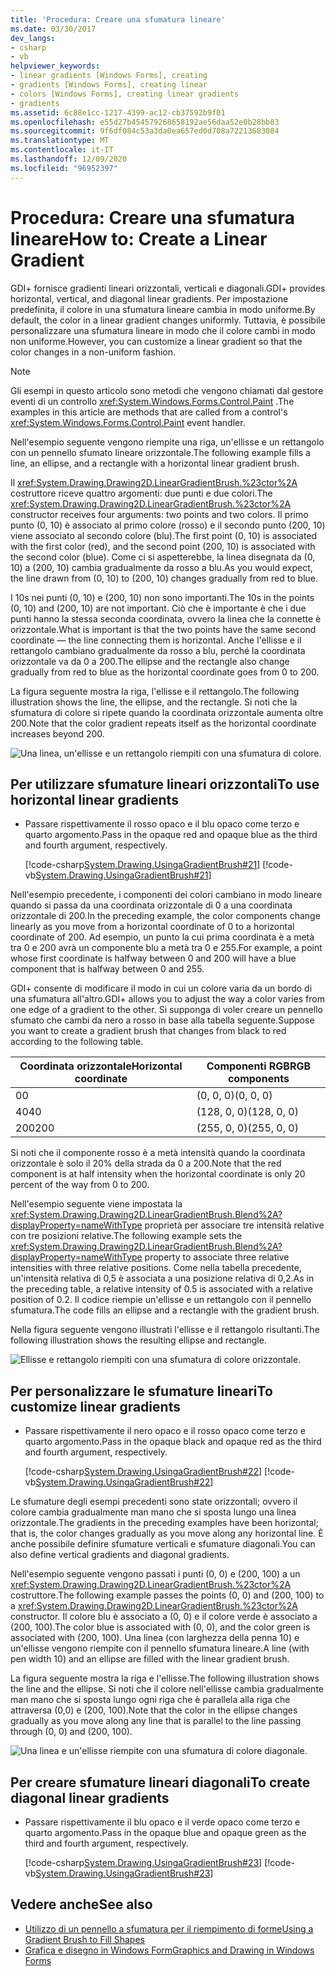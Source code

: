 ```yaml
---
title: 'Procedura: Creare una sfumatura lineare'
ms.date: 03/30/2017
dev_langs:
- csharp
- vb
helpviewer_keywords:
- linear gradients [Windows Forms], creating
- gradients [Windows Forms], creating linear
- colors [Windows Forms], creating linear gradients
- gradients
ms.assetid: 6c88e1cc-1217-4399-ac12-cb37592b9f01
ms.openlocfilehash: e55d27b454579268658192ae56daa52e0b28bb83
ms.sourcegitcommit: 9f6df084c53a3da0ea657ed0d708a72213683084
ms.translationtype: MT
ms.contentlocale: it-IT
ms.lasthandoff: 12/09/2020
ms.locfileid: "96952397"
---
```

# <a name="how-to-create-a-linear-gradient"></a><span data-ttu-id="00c4f-102">Procedura: Creare una sfumatura lineare</span><span class="sxs-lookup"><span data-stu-id="00c4f-102">How to: Create a Linear Gradient</span></span>
<span data-ttu-id="00c4f-103">GDI+ fornisce gradienti lineari orizzontali, verticali e diagonali.</span><span class="sxs-lookup"><span data-stu-id="00c4f-103">GDI+ provides horizontal, vertical, and diagonal linear gradients.</span></span> <span data-ttu-id="00c4f-104">Per impostazione predefinita, il colore in una sfumatura lineare cambia in modo uniforme.</span><span class="sxs-lookup"><span data-stu-id="00c4f-104">By default, the color in a linear gradient changes uniformly.</span></span> <span data-ttu-id="00c4f-105">Tuttavia, è possibile personalizzare una sfumatura lineare in modo che il colore cambi in modo non uniforme.</span><span class="sxs-lookup"><span data-stu-id="00c4f-105">However, you can customize a linear gradient so that the color changes in a non-uniform fashion.</span></span>  

> [!NOTE]
> <span data-ttu-id="00c4f-106">Gli esempi in questo articolo sono metodi che vengono chiamati dal gestore eventi di un controllo <xref:System.Windows.Forms.Control.Paint> .</span><span class="sxs-lookup"><span data-stu-id="00c4f-106">The examples in this article are methods that are called from a control's <xref:System.Windows.Forms.Control.Paint> event handler.</span></span>  

<span data-ttu-id="00c4f-107">Nell'esempio seguente vengono riempite una riga, un'ellisse e un rettangolo con un pennello sfumato lineare orizzontale.</span><span class="sxs-lookup"><span data-stu-id="00c4f-107">The following example fills a line, an ellipse, and a rectangle with a horizontal linear gradient brush.</span></span>  
  
<span data-ttu-id="00c4f-108">Il <xref:System.Drawing.Drawing2D.LinearGradientBrush.%23ctor%2A> costruttore riceve quattro argomenti: due punti e due colori.</span><span class="sxs-lookup"><span data-stu-id="00c4f-108">The <xref:System.Drawing.Drawing2D.LinearGradientBrush.%23ctor%2A> constructor receives four arguments: two points and two colors.</span></span> <span data-ttu-id="00c4f-109">Il primo punto (0, 10) è associato al primo colore (rosso) e il secondo punto (200, 10) viene associato al secondo colore (blu).</span><span class="sxs-lookup"><span data-stu-id="00c4f-109">The first point (0, 10) is associated with the first color (red), and the second point (200, 10) is associated with the second color (blue).</span></span> <span data-ttu-id="00c4f-110">Come ci si aspetterebbe, la linea disegnata da (0, 10) a (200, 10) cambia gradualmente da rosso a blu.</span><span class="sxs-lookup"><span data-stu-id="00c4f-110">As you would expect, the line drawn from (0, 10) to (200, 10) changes gradually from red to blue.</span></span>  
  
 <span data-ttu-id="00c4f-111">I 10s nei punti (0, 10) e (200, 10) non sono importanti.</span><span class="sxs-lookup"><span data-stu-id="00c4f-111">The 10s in the points (0, 10) and (200, 10) are not important.</span></span> <span data-ttu-id="00c4f-112">Ciò che è importante è che i due punti hanno la stessa seconda coordinata, ovvero la linea che la connette è orizzontale.</span><span class="sxs-lookup"><span data-stu-id="00c4f-112">What is important is that the two points have the same second coordinate — the line connecting them is horizontal.</span></span> <span data-ttu-id="00c4f-113">Anche l'ellisse e il rettangolo cambiano gradualmente da rosso a blu, perché la coordinata orizzontale va da 0 a 200.</span><span class="sxs-lookup"><span data-stu-id="00c4f-113">The ellipse and the rectangle also change gradually from red to blue as the horizontal coordinate goes from 0 to 200.</span></span>  
  
 <span data-ttu-id="00c4f-114">La figura seguente mostra la riga, l'ellisse e il rettangolo.</span><span class="sxs-lookup"><span data-stu-id="00c4f-114">The following illustration shows the line, the ellipse, and the rectangle.</span></span> <span data-ttu-id="00c4f-115">Si noti che la sfumatura di colore si ripete quando la coordinata orizzontale aumenta oltre 200.</span><span class="sxs-lookup"><span data-stu-id="00c4f-115">Note that the color gradient repeats itself as the horizontal coordinate increases beyond 200.</span></span>  
  
 ![Una linea, un'ellisse e un rettangolo riempiti con una sfumatura di colore.](./media/how-to-create-a-linear-gradient/gradient-line-ellipse-rectangle.png)  
  
## <a name="to-use-horizontal-linear-gradients"></a><span data-ttu-id="00c4f-117">Per utilizzare sfumature lineari orizzontali</span><span class="sxs-lookup"><span data-stu-id="00c4f-117">To use horizontal linear gradients</span></span>  
  
- <span data-ttu-id="00c4f-118">Passare rispettivamente il rosso opaco e il blu opaco come terzo e quarto argomento.</span><span class="sxs-lookup"><span data-stu-id="00c4f-118">Pass in the opaque red and opaque blue as the third and fourth argument, respectively.</span></span>  
  
     [!code-csharp[System.Drawing.UsingaGradientBrush#21](~/samples/snippets/csharp/VS_Snippets_Winforms/System.Drawing.UsingaGradientBrush/CS/Class1.cs#21)]
     [!code-vb[System.Drawing.UsingaGradientBrush#21](~/samples/snippets/visualbasic/VS_Snippets_Winforms/System.Drawing.UsingaGradientBrush/VB/Class1.vb#21)]  
  
 <span data-ttu-id="00c4f-119">Nell'esempio precedente, i componenti dei colori cambiano in modo lineare quando si passa da una coordinata orizzontale di 0 a una coordinata orizzontale di 200.</span><span class="sxs-lookup"><span data-stu-id="00c4f-119">In the preceding example, the color components change linearly as you move from a horizontal coordinate of 0 to a horizontal coordinate of 200.</span></span> <span data-ttu-id="00c4f-120">Ad esempio, un punto la cui prima coordinata è a metà tra 0 e 200 avrà un componente blu a metà tra 0 e 255.</span><span class="sxs-lookup"><span data-stu-id="00c4f-120">For example, a point whose first coordinate is halfway between 0 and 200 will have a blue component that is halfway between 0 and 255.</span></span>  
  
 <span data-ttu-id="00c4f-121">GDI+ consente di modificare il modo in cui un colore varia da un bordo di una sfumatura all'altro.</span><span class="sxs-lookup"><span data-stu-id="00c4f-121">GDI+ allows you to adjust the way a color varies from one edge of a gradient to the other.</span></span> <span data-ttu-id="00c4f-122">Si supponga di voler creare un pennello sfumato che cambi da nero a rosso in base alla tabella seguente.</span><span class="sxs-lookup"><span data-stu-id="00c4f-122">Suppose you want to create a gradient brush that changes from black to red according to the following table.</span></span>  
  
|<span data-ttu-id="00c4f-123">Coordinata orizzontale</span><span class="sxs-lookup"><span data-stu-id="00c4f-123">Horizontal coordinate</span></span>|<span data-ttu-id="00c4f-124">Componenti RGB</span><span class="sxs-lookup"><span data-stu-id="00c4f-124">RGB components</span></span>|  
|---------------------------|--------------------|  
|<span data-ttu-id="00c4f-125">0</span><span class="sxs-lookup"><span data-stu-id="00c4f-125">0</span></span>|<span data-ttu-id="00c4f-126">(0, 0, 0)</span><span class="sxs-lookup"><span data-stu-id="00c4f-126">(0, 0, 0)</span></span>|  
|<span data-ttu-id="00c4f-127">40</span><span class="sxs-lookup"><span data-stu-id="00c4f-127">40</span></span>|<span data-ttu-id="00c4f-128">(128, 0, 0)</span><span class="sxs-lookup"><span data-stu-id="00c4f-128">(128, 0, 0)</span></span>|  
|<span data-ttu-id="00c4f-129">200</span><span class="sxs-lookup"><span data-stu-id="00c4f-129">200</span></span>|<span data-ttu-id="00c4f-130">(255, 0, 0)</span><span class="sxs-lookup"><span data-stu-id="00c4f-130">(255, 0, 0)</span></span>|  
  
 <span data-ttu-id="00c4f-131">Si noti che il componente rosso è a metà intensità quando la coordinata orizzontale è solo il 20% della strada da 0 a 200.</span><span class="sxs-lookup"><span data-stu-id="00c4f-131">Note that the red component is at half intensity when the horizontal coordinate is only 20 percent of the way from 0 to 200.</span></span>  
  
 <span data-ttu-id="00c4f-132">Nell'esempio seguente viene impostata la <xref:System.Drawing.Drawing2D.LinearGradientBrush.Blend%2A?displayProperty=nameWithType> proprietà per associare tre intensità relative con tre posizioni relative.</span><span class="sxs-lookup"><span data-stu-id="00c4f-132">The following example sets the <xref:System.Drawing.Drawing2D.LinearGradientBrush.Blend%2A?displayProperty=nameWithType> property to associate three relative intensities with three relative positions.</span></span> <span data-ttu-id="00c4f-133">Come nella tabella precedente, un'intensità relativa di 0,5 è associata a una posizione relativa di 0,2.</span><span class="sxs-lookup"><span data-stu-id="00c4f-133">As in the preceding table, a relative intensity of 0.5 is associated with a relative position of 0.2.</span></span> <span data-ttu-id="00c4f-134">Il codice riempie un'ellisse e un rettangolo con il pennello sfumatura.</span><span class="sxs-lookup"><span data-stu-id="00c4f-134">The code fills an ellipse and a rectangle with the gradient brush.</span></span>  
  
 <span data-ttu-id="00c4f-135">Nella figura seguente vengono illustrati l'ellisse e il rettangolo risultanti.</span><span class="sxs-lookup"><span data-stu-id="00c4f-135">The following illustration shows the resulting ellipse and rectangle.</span></span>  
  
 ![Ellisse e rettangolo riempiti con una sfumatura di colore orizzontale.](./media/how-to-create-a-linear-gradient/gradient-ellipse-rectangle.png)  

## <a name="to-customize-linear-gradients"></a><span data-ttu-id="00c4f-137">Per personalizzare le sfumature lineari</span><span class="sxs-lookup"><span data-stu-id="00c4f-137">To customize linear gradients</span></span>  
  
- <span data-ttu-id="00c4f-138">Passare rispettivamente il nero opaco e il rosso opaco come terzo e quarto argomento.</span><span class="sxs-lookup"><span data-stu-id="00c4f-138">Pass in the opaque black and opaque red as the third and fourth argument, respectively.</span></span>  
  
     [!code-csharp[System.Drawing.UsingaGradientBrush#22](~/samples/snippets/csharp/VS_Snippets_Winforms/System.Drawing.UsingaGradientBrush/CS/Class1.cs#22)]
     [!code-vb[System.Drawing.UsingaGradientBrush#22](~/samples/snippets/visualbasic/VS_Snippets_Winforms/System.Drawing.UsingaGradientBrush/VB/Class1.vb#22)]  
  
 <span data-ttu-id="00c4f-139">Le sfumature degli esempi precedenti sono state orizzontali; ovvero il colore cambia gradualmente man mano che si sposta lungo una linea orizzontale.</span><span class="sxs-lookup"><span data-stu-id="00c4f-139">The gradients in the preceding examples have been horizontal; that is, the color changes gradually as you move along any horizontal line.</span></span> <span data-ttu-id="00c4f-140">È anche possibile definire sfumature verticali e sfumature diagonali.</span><span class="sxs-lookup"><span data-stu-id="00c4f-140">You can also define vertical gradients and diagonal gradients.</span></span>  
  
 <span data-ttu-id="00c4f-141">Nell'esempio seguente vengono passati i punti (0, 0) e (200, 100) a un <xref:System.Drawing.Drawing2D.LinearGradientBrush.%23ctor%2A> costruttore.</span><span class="sxs-lookup"><span data-stu-id="00c4f-141">The following example passes the points (0, 0) and (200, 100) to a <xref:System.Drawing.Drawing2D.LinearGradientBrush.%23ctor%2A> constructor.</span></span> <span data-ttu-id="00c4f-142">Il colore blu è associato a (0, 0) e il colore verde è associato a (200, 100).</span><span class="sxs-lookup"><span data-stu-id="00c4f-142">The color blue is associated with (0, 0), and the color green is associated with (200, 100).</span></span> <span data-ttu-id="00c4f-143">Una linea (con larghezza della penna 10) e un'ellisse vengono riempite con il pennello sfumatura lineare.</span><span class="sxs-lookup"><span data-stu-id="00c4f-143">A line (with pen width 10) and an ellipse are filled with the linear gradient brush.</span></span>  
  
 <span data-ttu-id="00c4f-144">La figura seguente mostra la riga e l'ellisse.</span><span class="sxs-lookup"><span data-stu-id="00c4f-144">The following illustration shows the line and the ellipse.</span></span> <span data-ttu-id="00c4f-145">Si noti che il colore nell'ellisse cambia gradualmente man mano che si sposta lungo ogni riga che è parallela alla riga che attraversa (0,0) e (200, 100).</span><span class="sxs-lookup"><span data-stu-id="00c4f-145">Note that the color in the ellipse changes gradually as you move along any line that is parallel to the line passing through (0, 0) and (200, 100).</span></span>  
  
 ![Una linea e un'ellisse riempite con una sfumatura di colore diagonale.](./media/how-to-create-a-linear-gradient/gradient-line-ellipse.png)  
  
## <a name="to-create-diagonal-linear-gradients"></a><span data-ttu-id="00c4f-147">Per creare sfumature lineari diagonali</span><span class="sxs-lookup"><span data-stu-id="00c4f-147">To create diagonal linear gradients</span></span>  
  
- <span data-ttu-id="00c4f-148">Passare rispettivamente il blu opaco e il verde opaco come terzo e quarto argomento.</span><span class="sxs-lookup"><span data-stu-id="00c4f-148">Pass in the opaque blue and opaque green as the third and fourth argument, respectively.</span></span>  
  
     [!code-csharp[System.Drawing.UsingaGradientBrush#23](~/samples/snippets/csharp/VS_Snippets_Winforms/System.Drawing.UsingaGradientBrush/CS/Class1.cs#23)]
     [!code-vb[System.Drawing.UsingaGradientBrush#23](~/samples/snippets/visualbasic/VS_Snippets_Winforms/System.Drawing.UsingaGradientBrush/VB/Class1.vb#23)]  
  
## <a name="see-also"></a><span data-ttu-id="00c4f-149">Vedere anche</span><span class="sxs-lookup"><span data-stu-id="00c4f-149">See also</span></span>

- [<span data-ttu-id="00c4f-150">Utilizzo di un pennello a sfumatura per il riempimento di forme</span><span class="sxs-lookup"><span data-stu-id="00c4f-150">Using a Gradient Brush to Fill Shapes</span></span>](using-a-gradient-brush-to-fill-shapes.md)
- [<span data-ttu-id="00c4f-151">Grafica e disegno in Windows Form</span><span class="sxs-lookup"><span data-stu-id="00c4f-151">Graphics and Drawing in Windows Forms</span></span>](graphics-and-drawing-in-windows-forms.md)
